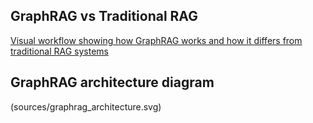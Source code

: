 
## GraphRAG vs Traditional RAG

[Visual workflow showing how GraphRAG works and how it differs from traditional RAG systems](https://claude.ai/public/artifacts/8373178a-1872-4780-a2e4-8020144525b7?fullscreen=true)

## GraphRAG architecture diagram

(sources/graphrag_architecture.svg)
